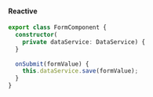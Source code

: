 #### Reactive
```typescript
export class FormComponent {
  constructor(
    private dataService: DataService) {
  }
    
  onSubmit(formValue) {
    this.dataService.save(formValue);
  }
}
```
<p class="fragment" data-fragment-index="0" data-code-focus="3"></p>
<p class="fragment" data-fragment-index="1" data-code-focus="7"></p>